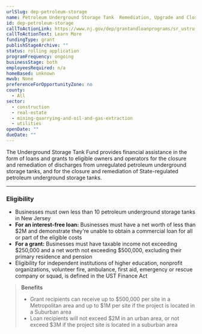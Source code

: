 ```yaml
---
urlSlug: dep-petroleum-storage
name: Petroleum Underground Storage Tank  Remediation, Upgrade and Closure Fund
id: dep-petroleum-storage
callToActionLink: https://www.nj.gov/dep/grantandloanprograms/sr_ustru.htm
callToActionText: Learn More
fundingType: grant
publishStageArchive: ""
status: rolling application
programFrequency: ongoing
businessStage: both
employeesRequired: n/a
homeBased: unknown
mwvb: None
preferenceForOpportunityZone: no
county:
  - All
sector:
  - construction
  - real-estate
  - mining-quarrying-and-oil-and-gas-extraction
  - utilities
openDate: ""
dueDate: ""
---
```

The Underground Storage Tank Fund provides financial assistance in the form of loans and grants to eligible owners and operators for the closure and remediation of discharges from unregulated petroleum underground storage tanks, and for the closure and remediation of State-regulated petroleum underground storage tanks.

- - -

### Eligibility

* Businesses must own less than 10 petroleum underground storage tanks in New Jersey
* **For an interest-free loan:** Businesses must have a net worth of less than $2M and demonstrate they're unable to obtain a commercial loan for all or part of the eligible costs
* **For a grant:** Businesses must have taxable income not exceeding $250,000 and a net worth not exceeding $500,000, excluding their primary residence and pension
* Eligibility for independent institutions of higher education, nonprofit organizations, volunteer fire, ambulance, first aid, emergency or rescue company or squad, is defined in the UST Finance Act

> **Benefits**
>
> * Grant recipients can receive up to $500,000 per site in a Metropolitan area and up to $1M per site if the project is located in a Suburban area
> * Loan recipients will not exceed $2M in an urban area, or not exceed $3M if the project site is located in a suburban area